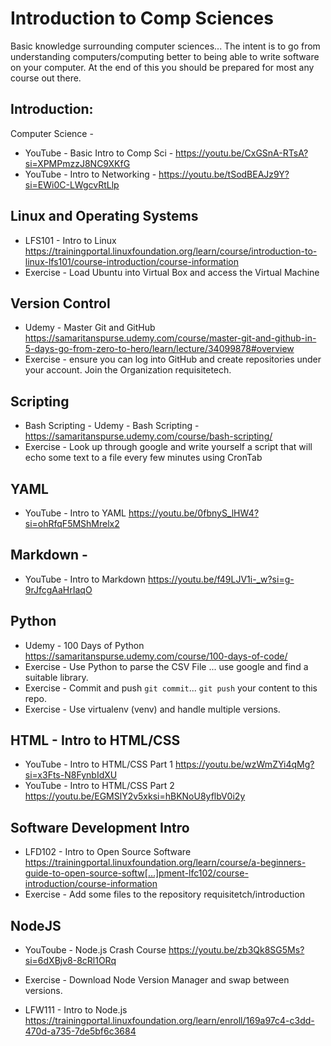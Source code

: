 # Introduction to Comp Sciences
Basic knowledge surrounding computer sciences... The intent is to go from understanding computers/computing better to being able to write software on your computer. At the end of this you should be prepared for most any course out there.


## Introduction:

Computer Science - 
* YouTube - Basic Intro to Comp Sci -  https://youtu.be/CxGSnA-RTsA?si=XPMPmzzJ8NC9XKfG
* YouTube - Intro to Networking - https://youtu.be/tSodBEAJz9Y?si=EWi0C-LWgcvRtLlp

## Linux and Operating Systems
* LFS101 - Intro to Linux https://trainingportal.linuxfoundation.org/learn/course/introduction-to-linux-lfs101/course-introduction/course-information
* Exercise - Load Ubuntu into Virtual Box and access the Virtual Machine

## Version Control
* Udemy - Master Git and GitHub https://samaritanspurse.udemy.com/course/master-git-and-github-in-5-days-go-from-zero-to-hero/learn/lecture/34099878#overview
* Exercise - ensure you can log into GitHub and create repositories under your account. Join the Organization requisitetech.

## Scripting
* Bash Scripting - Udemy - Bash Scripting - https://samaritanspurse.udemy.com/course/bash-scripting/
* Exercise - Look up through google and write yourself a script that will echo some text to a file every few minutes using CronTab

## YAML
* YouTube - Intro to YAML https://youtu.be/0fbnyS_lHW4?si=ohRfqF5MShMrelx2

## Markdown - 
* YouTube - Intro to Markdown https://youtu.be/f49LJV1i-_w?si=g-9rJfcgAaHrIaqO

## Python
* Udemy - 100 Days of Python https://samaritanspurse.udemy.com/course/100-days-of-code/
* Exercise - Use Python to parse the CSV File ... use google and find a suitable library. 
* Exercise - Commit and push `git commit`... `git push` your content to this repo.
* Exercise - Use virtualenv (venv) and handle multiple versions.

## HTML - Intro to HTML/CSS
* YouTube - Intro to HTML/CSS Part 1 https://youtu.be/wzWmZYi4qMg?si=x3Fts-N8FynbIdXU
* YouTube - Intro to HTML/CSS Part 2 https://youtu.be/EGMSlY2v5xksi=hBKNoU8yflbV0i2y

## Software Development Intro
* LFD102 - Intro to Open Source Software https://trainingportal.linuxfoundation.org/learn/course/a-beginners-guide-to-open-source-softw[…]pment-lfc102/course-introduction/course-information
* Exercise - Add some files to the repository requisitetch/introduction

## NodeJS
* YouToube - Node.js Crash Course https://youtu.be/zb3Qk8SG5Ms?si=6dXBjv8-8cRl1ORq
* Exercise - Download Node Version Manager and swap between versions. 

* LFW111 - Intro to Node.js https://trainingportal.linuxfoundation.org/learn/enroll/169a97c4-c3dd-470d-a735-7de5bf6c3684




